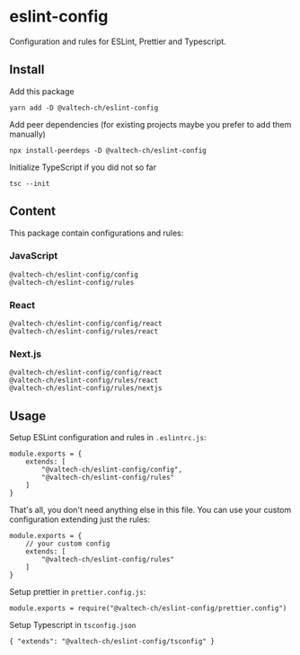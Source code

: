 # eslint-config

Configuration and rules for ESLint, Prettier and Typescript.

## Install

Add this package

    yarn add -D @valtech-ch/eslint-config

Add peer dependencies (for existing projects maybe you prefer to add them manually)

    npx install-peerdeps -D @valtech-ch/eslint-config

Initialize TypeScript if you did not so far

    tsc --init

## Content

This package contain configurations and rules:

### JavaScript

    @valtech-ch/eslint-config/config
    @valtech-ch/eslint-config/rules

### React

    @valtech-ch/eslint-config/config/react
    @valtech-ch/eslint-config/rules/react

### Next.js

    @valtech-ch/eslint-config/config/react
    @valtech-ch/eslint-config/rules/react
    @valtech-ch/eslint-config/rules/nextjs

## Usage

Setup ESLint configuration and rules in `.eslintrc.js`:

    module.exports = {
        extends: [
            "@valtech-ch/eslint-config/config",
            "@valtech-ch/eslint-config/rules"
        ]
    }

That's all, you don't need anything else in this file. You can use your custom configuration extending just the rules:

    module.exports = {
        // your custom config
        extends: [
            "@valtech-ch/eslint-config/rules"
        ]
    }

Setup prettier in `prettier.config.js`:

    module.exports = require("@valtech-ch/eslint-config/prettier.config")

Setup Typescript in `tsconfig.json`

    { "extends": "@valtech-ch/eslint-config/tsconfig" }
